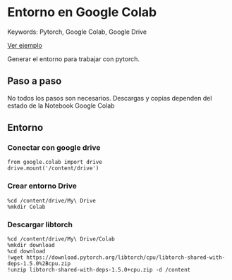 # Entorno en Google Colab
Keywords: Pytorch, Google Colab, Google Drive

[Ver ejemplo](/src/test/torch-test/linux/)

Generar el entorno para trabajar con pytorch.

## Paso a paso
No todos los pasos son necesarios. Descargas y copias dependen del estado de la Notebook Google Colab

## Entorno 

### Conectar con google drive
```
from google.colab import drive
drive.mount('/content/drive')
```

### Crear entorno Drive
```
%cd /content/drive/My\ Drive
%mkdir Colab
```

### Descargar libtorch 
```
%cd /content/drive/My\ Drive/Colab
%mkdir download
%cd download
!wget https://download.pytorch.org/libtorch/cpu/libtorch-shared-with-deps-1.5.0%2Bcpu.zip
!unzip libtorch-shared-with-deps-1.5.0+cpu.zip -d /content
```


